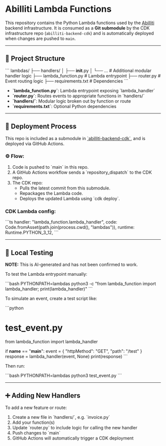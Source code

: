 # Abilliti Lambda Functions

This repository contains the Python Lambda functions used by the [Abilliti](https://abilliti.com) backend infrastructure. It is consumed as a **Git submodule** by the CDK infrastructure repo (`abilliti-backend-cdk`) and is automatically deployed when changes are pushed to `main`.

---

## 📁 Project Structure

\`\`\`
lambdas/
├── handlers/
│   ├── __init__.py
│   └── ...             # Additional modular handler logic
├── lambda_function.py  # Lambda entrypoint
├── router.py           # Event routing logic
├── requirements.txt    # Dependencies
\`\`\`

- **\`lambda_function.py\`**: Lambda entrypoint exposing \`lambda_handler\`
- **\`router.py\`**: Routes events to appropriate functions in \`handlers/\`
- **\`handlers/\`**: Modular logic broken out by function or route
- **\`requirements.txt\`**: Optional Python dependencies

---

## 🚀 Deployment Process

This repo is included as a submodule in [\`abilliti-backend-cdk\`](https://github.com/abilliti-dev/abilliti-backend-cdk), and is deployed via GitHub Actions.

### ⚙️ Flow:

1. Code is pushed to \`main\` in this repo.
2. A GitHub Actions workflow sends a \`repository_dispatch\` to the CDK repo.
3. The CDK repo:
   - Pulls the latest commit from this submodule.
   - Repackages the Lambda code.
   - Deploys the updated Lambda using \`cdk deploy\`.

### CDK Lambda config:
\`\`\`ts
handler: \"lambda_function.lambda_handler\",
code: Code.fromAsset(path.join(process.cwd(), \"lambdas\")),
runtime: Runtime.PYTHON_3_12,
\`\`\`

---

## 🧪 Local Testing
**NOTE:** This is AI-generated and has not been confirmed to work.

To test the Lambda entrypoint manually:

\`\`\`bash
PYTHONPATH=lambdas python3 -c \"from lambda_function import lambda_handler; print(lambda_handler)\"
\`\`\`

To simulate an event, create a test script like:

\`\`\`python
# test_event.py
from lambda_function import lambda_handler

if __name__ == \"__main__\":
    event = {
        \"httpMethod\": \"GET\",
        \"path\": \"/test\"
    }
    response = lambda_handler(event, None)
    print(response)
\`\`\`

Then run:

\`\`\`bash
PYTHONPATH=lambdas python3 test_event.py
\`\`\`

---

## ➕ Adding New Handlers

To add a new feature or route:

1. Create a new file in \`handlers/\`, e.g. \`invoice.py\`
2. Add your function(s)
3. Update \`router.py\` to include logic for calling the new handler
4. Push changes to \`main\`
5. GitHub Actions will automatically trigger a CDK deployment

